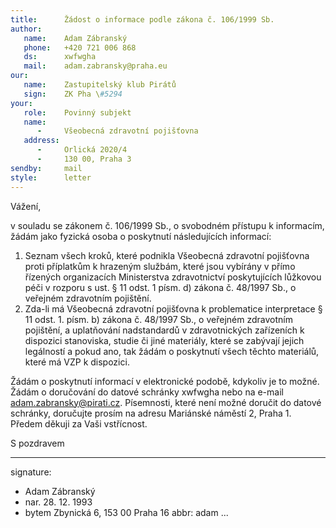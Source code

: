 ```yaml
---
title:      Žádost o informace podle zákona č. 106/1999 Sb.
author:
   name:    Adam Zábranský
   phone:   +420 721 006 868
   ds:      xwfwgha
   mail:    adam.zabransky@praha.eu
our:
   name:    Zastupitelský klub Pirátů
   sign:    ZK Pha \#5294
your:
   role:    Povinný subjekt
   name:    
      -     Všeobecná zdravotní pojišťovna
   address:
      -     Orlická 2020/4
      -     130 00, Praha 3
sendby:     mail
style:      letter
---
```


Vážení,

v souladu se zákonem č. 106/1999 Sb., o svobodném přístupu k informacím, žádám jako fyzická osoba o poskytnutí následujících informací:

1. Seznam všech kroků, které podnikla Všeobecná zdravotní pojišťovna proti příplatkům k hrazeným službám, které jsou vybírány v přímo řízených organizacích Ministerstva zdravotnictví poskytujících lůžkovou péči v rozporu s ust. § 11 odst. 1 písm. d) zákona č. 48/1997 Sb., o veřejném zdravotním pojištění.
2. Zda-li má Všeobecná zdravotní pojišťovna k problematice interpretace § 11 odst. 1. písm. b) zákona č. 48/1997 Sb., o veřejném zdravotním pojištění, a uplatňování nadstandardů v zdravotnických zařízeních k dispozici stanoviska, studie či jiné materiály, které se zabývají jejich legálností a pokud ano, tak žádám o poskytnutí všech těchto materiálů, které má VZP k dispozici. 

Žádám o poskytnutí informací v elektronické podobě, kdykoliv je to možné. Žádám o doručování do datové schránky xwfwgha nebo na e-mail adam.zabransky@pirati.cz. Písemnosti, které není možné doručit do datové schránky, doručujte prosím na adresu Mariánské náměstí 2, Praha 1. Předem děkuji za Vaši vstřícnost.

S pozdravem

---
signature:
  - Adam Zábranský
  - nar. 28. 12. 1993
  - bytem Zbynická 6, 153 00 Praha 16
abbr:       adam
...
